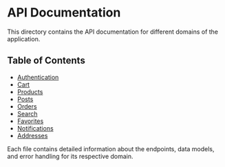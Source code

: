 # API Documentation

This directory contains the API documentation for different domains of the application.

## Table of Contents

- [Authentication](auth.md)
- [Cart](cart.md)
- [Products](products.md)
- [Posts](posts.md)
- [Orders](orders.md)
- [Search](search.md)
- [Favorites](favorites.md)
- [Notifications](notifications.md)
- [Addresses](addresses.md)

Each file contains detailed information about the endpoints, data models, and error handling for its respective domain.
